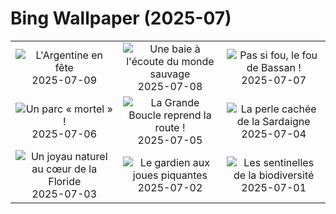 # Bing Wallpaper (2025-07)

|  |  |  |
|:---:|:---:|:---:|
| ![](https://www.bing.com/th?id=OHR.ConstitucionStation_FR-FR8220857516_400x240.jpg "L'Argentine en fête") 2025-07-09 | ![](https://www.bing.com/th?id=OHR.BaieSomme_FR-FR5529600506_400x240.jpg "Une baie à l'écoute du monde sauvage") 2025-07-08 | ![](https://www.bing.com/th?id=OHR.ShetlandGannets_FR-FR5293037699_400x240.jpg "Pas si fou, le fou de Bassan !") 2025-07-07 |
| ![](https://www.bing.com/th?id=OHR.MesquiteFlats_FR-FR4877513752_400x240.jpg "Un parc « mortel » !") 2025-07-06 | ![](https://www.bing.com/th?id=OHR.TourCyclists_FR-FR4479097065_400x240.jpg "La Grande Boucle reprend la route !") 2025-07-05 | ![](https://www.bing.com/th?id=OHR.OroseiSardegna_FR-FR4370872020_400x240.jpg "La perle cachée de la Sardaigne") 2025-07-04 |
| ![](https://www.bing.com/th?id=OHR.RainbowRiver_FR-FR9088497231_400x240.jpg "Un joyau naturel au cœur de la Floride") 2025-07-03 | ![](https://www.bing.com/th?id=OHR.MaroonClownfish_FR-FR8871091841_400x240.jpg "Le gardien aux joues piquantes") 2025-07-02 | ![](https://www.bing.com/th?id=OHR.ButterflyPurpleFlower_FR-FR7407948243_400x240.jpg "Les sentinelles de la biodiversité") 2025-07-01 |
